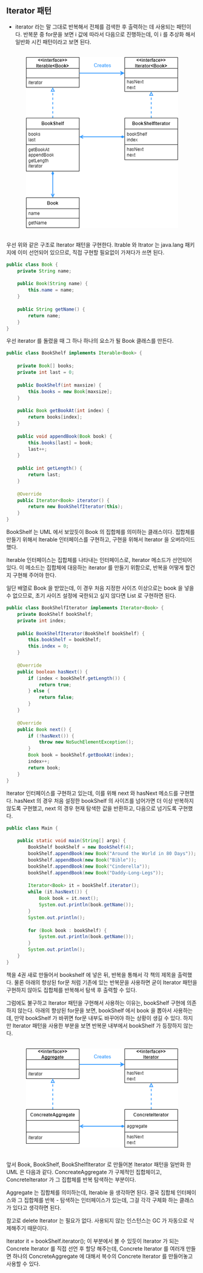 ## Iterator 패턴

- iterator 라는 말 그대로 반복해서 전체를 검색한 후 출력하는 데 사용되는 패턴이다. 반복문 중 for문을 보면 i 값에 따라서 다음으로 진행하는데, 이 i 를 추상화 해서 일반화 시킨 패턴이라고 보면 된다.

</br>

<div align="center">
  <img src="../images/Iterator%20pattern.png" alt="Iterator pattern">
</div>

</br>

우선 위와 같은 구조로 Iterator 패턴을 구현한다. Itrable<T> 와 Itrator<E> 는 java.lang 패키지에 이미 선언되어 있으므로, 직접 구현할 필요없이 가져다가 쓰면 된다.

```java
public class Book {
    private String name;

    public Book(String name) {
        this.name = name;
    }

    public String getName() {
        return name;
    }
}
```

우선 iterator 를 돌렸을 때 그 하나 하나의 요소가 될 Book 클래스를 만든다.

```java
public class BookShelf implements Iterable<Book> {

    private Book[] books;
    private int last = 0;

    public BookShelf(int maxsize) {
        this.books = new Book[maxsize];
    }

    public Book getBookAt(int index) {
        return books[index];
    }

    public void appendBook(Book book) {
        this.books[last] = book;
        last++;
    }

    public int getLength() {
        return last;
    }

    @Override
    public Iterator<Book> iterator() {
        return new BookShelfIterator(this);
    }
}
```

BookShelf 는 UML 에서 보았듯이 Book 의 집합체를 의미하는 클래스이다. 집합체를 만들기 위해서 Iterable<Book> 인터페이스를 구현하고, 구현을 위해서 Iterator<Book> 을 오버라이드 했다.

Iterable<T> 인터페이스는 집합체를 나타내는 인터페이스로, Iterator 메소드가 선언되어 있다. 이 메소드는 집합체에 대응하는 iterator 를 만들기 위함으로, 반복을 어떻게 할건지 구현해 주어야 한다.

일단 배열로 Book 을 받았는데, 이 경우 처음 지정한 사이즈 이상으로는 book 을 넣을 수 없으므로, 초기 사이즈 설정에 국한되고 싶지 않다면 List 로 구현하면 된다.

```java
public class BookShelfIterator implements Iterator<Book> {
    private BookShelf bookShelf;
    private int index;

    public BookShelfIterator(BookShelf bookShelf) {
        this.bookShelf = bookShelf;
        this.index = 0;
    }

    @Override
    public boolean hasNext() {
        if (index < bookShelf.getLength()) {
            return true;
        } else {
            return false;
        }
    }

    @Override
    public Book next() {
        if (!hasNext()) {
            throw new NoSuchElementException();
        }
        Book book = bookShelf.getBookAt(index);
        index++;
        return book;
    }
}
```

Iterator 인터페이스를 구현하고 있는데, 이를 위해 next 와 hasNext 메소드를 구현했다. hasNext 의 경우 처음 설정한 bookShelf 의 사이즈를 넘어가면 더 이상 반복하지 않도록 구현했고, next 의 경우 현재 탐색한 값을 반환하고, 다음으로 넘기도록 구현했다.

```java
public class Main {

    public static void main(String[] args) {
        BookShelf bookShelf = new BookShelf(4);
        bookShelf.appendBook(new Book("Around the World in 80 Days"));
        bookShelf.appendBook(new Book("Bible"));
        bookShelf.appendBook(new Book("Cinderella"));
        bookShelf.appendBook(new Book("Daddy-Long-Legs"));

        Iterator<Book> it = bookShelf.iterator();
        while (it.hasNext()) {
            Book book = it.next();
            System.out.println(book.getName());
        }
        System.out.println();

        for (Book book : bookShelf) {
            System.out.println(book.getName());
        }
        System.out.println();
    }
}
```

책을 4권 새로 만들어서 bookshelf 에 넣은 뒤, 반복을 통해서 각 책의 제목을 출력했다. 물론 아래의 향상된 for문 처럼 기존에 있는 반복문을 사용하면 굳이 Iterator 패턴을 구현하지 않아도 집합체를 반복해서 탐색 후 출력할 수 있다.

그럼에도 불구하고 Iterator 패턴을 구현해서 사용하는 이유는, bookShelf 구현에 의존하지 않는다. 아래의 향상된 for문을 보면, bookShelf 에서 book 을 뽑아서 사용하는데, 만약 bookShelf 가 바뀌면 for문 내부도 바꾸어야 하는 상황이 생길 수 있다. 하지만 Iterator 패턴을 사용한 부분을 보면 반복문 내부에서 bookShelf 가 등장하지 않는다.

</br>

<div align="center">
  <img src="../images/iterator.png" alt="Iterator">
</div>

</br>

앞서 Book, BookShelf, BookShelfIterator 로 만들어본 Iterator 패턴을 일반화 한 UML 은 다음과 같다. ConcreateAggregate 가 구체적인 집합체이고, ConcreteIterator 가 그 집합체를 반복 탐색하는 부분이다.

Aggregate 는 집합체를 의미하는데, Iterable 을 생각하면 된다. 결국 집합체 인터페이스와 그 집합체를 반복 - 탐색하는 인터페이스가 있는데, 그걸 각각 구체화 하는 클래스가 있다고 생각하면 된다.

참고로 delete Iterator 는 필요가 없다. 사용되지 않는 인스턴스는 GC 가 자동으로 삭제해주기 때문이다.

Iterator<Book> it = bookShelf.iterator(); 이 부분에서 볼 수 있듯이 Iterator 가 되는 Concrete Iterator 를 직접 선언 후 할당 해주는데, Concrete Iterator 를 여러개 만들면 하나의 ConcreteAggregate 에 대해서 복수의 Concrete Iterator 를 만들어놓고 사용할 수 있다.
